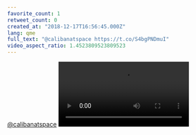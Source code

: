 ```yaml
---
favorite_count: 1
retweet_count: 0
created_at: "2018-12-17T16:56:45.000Z"
lang: qme
full_text: "@calibanatspace https://t.co/S4bgPNDmuI"
video_aspect_ratio: 1.4523809523809523
---
```


[@calibanatspace](https://twitter.com/calibanatspace)
![Embedded Video](https://twitter-media-coderbyheart.s3.eu-north-1.amazonaws.com/1074709998201131008-DuojCQoW0AEXuWp.mp4)
